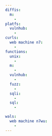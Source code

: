 ```yaml
---
diffis:
  m:
    -
platfs:
  vulnhub:
    -
curls:
  web machine n7:
    -
functions:
  unix:
    -
  m:
    -
  vulnhub:
    -
  fuzz:
    -
  sqli:
    -
  sql:
    -

wals:
  web machine n7wu:
    -
---
```

